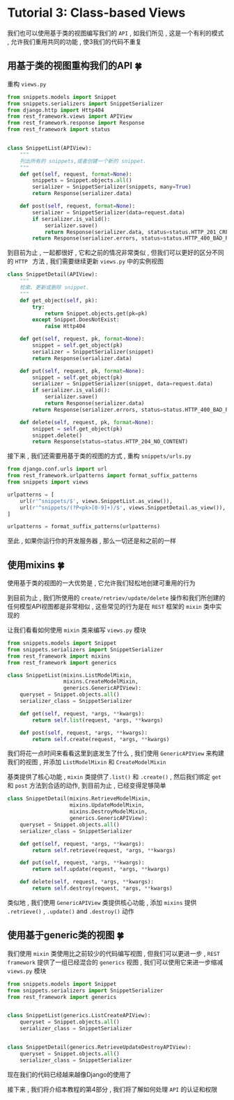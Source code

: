 # Tutorial 3: Class-based Views

我们也可以使用基于类的视图编写我们的 `API` , 如我们所见 , 这是一个有利的模式 , 允许我们重用共同的功能 , 使3我们的代码不重复

## 用基于类的视图重构我们的API  🍀

重构 `views.py` 

```python
from snippets.models import Snippet
from snippets.serializers import SnippetSerializer
from django.http import Http404
from rest_framework.views import APIView
from rest_framework.response import Response
from rest_framework import status


class SnippetList(APIView):
    """
    列出所有的 snippets,或者创建一个新的 snippet.
    """
    def get(self, request, format=None):
        snippets = Snippet.objects.all()
        serializer = SnippetSerializer(snippets, many=True)
        return Response(serializer.data)

    def post(self, request, format=None):
        serializer = SnippetSerializer(data=request.data)
        if serializer.is_valid():
            serializer.save()
            return Response(serializer.data, status=status.HTTP_201_CREATED)
        return Response(serializer.errors, status=status.HTTP_400_BAD_REQUEST)
```

到目前为止 , 一起都很好 , 它和之前的情况非常类似 , 但我们可以更好的区分不同的 `HTTP ` 方法 , 我们需要继续更新 `views.py` 中的实例视图

```python
class SnippetDetail(APIView):
    """
    检索、更新或删除 snippet.
    """
    def get_object(self, pk):
        try:
            return Snippet.objects.get(pk=pk)
        except Snippet.DoesNotExist:
            raise Http404

    def get(self, request, pk, format=None):
        snippet = self.get_object(pk)
        serializer = SnippetSerializer(snippet)
        return Response(serializer.data)

    def put(self, request, pk, format=None):
        snippet = self.get_object(pk)
        serializer = SnippetSerializer(snippet, data=request.data)
        if serializer.is_valid():
            serializer.save()
            return Response(serializer.data)
        return Response(serializer.errors, status=status.HTTP_400_BAD_REQUEST)

    def delete(self, request, pk, format=None):
        snippet = self.get_object(pk)
        snippet.delete()
        return Response(status=status.HTTP_204_NO_CONTENT)
```

接下来 , 我们还需要用基于类的视图的方式 , 重构 `snippets/urls.py`

```python
from django.conf.urls import url
from rest_framework.urlpatterns import format_suffix_patterns
from snippets import views

urlpatterns = [
    url(r'^snippets/$', views.SnippetList.as_view()),
    url(r'^snippets/(?P<pk>[0-9]+)/$', views.SnippetDetail.as_view()),
]

urlpatterns = format_suffix_patterns(urlpatterns)
```

至此 , 如果你运行你的开发服务器 , 那么一切还是和之前的一样

## 使用mixins  🍀

使用基于类的视图的一大优势是 , 它允许我们轻松地创建可重用的行为

到目前为止 , 我们所使用的 `create/retriev/update/delete` 操作和我们所创建的任何模型API视图都是非常相似 , 这些常见的行为是在 `REST` 框架的 `mixin` 类中实现的

让我们看看如何使用 `mixin` 类来编写 `views.py` 模块

```python
from snippets.models import Snippet
from snippets.serializers import SnippetSerializer
from rest_framework import mixins
from rest_framework import generics

class SnippetList(mixins.ListModelMixin,
                  mixins.CreateModelMixin,
                  generics.GenericAPIView):
    queryset = Snippet.objects.all()
    serializer_class = SnippetSerializer

    def get(self, request, *args, **kwargs):
        return self.list(request, *args, **kwargs)

    def post(self, request, *args, **kwargs):
        return self.create(request, *args, **kwargs)
```

 我们将花一点时间来看看这里到底发生了什么 , 我们使用 `GenericAPIView` 来构建我们的视图 , 并添加 `ListModelMixin` 和 `CreateModelMixin`

基类提供了核心功能 , `mixin` 类提供了`.list()` 和 `.create()`  , 然后我们绑定 `get` 和 `post` 方法到合适的动作, 到目前为止 , 已经变得足够简单

```python
class SnippetDetail(mixins.RetrieveModelMixin,
                    mixins.UpdateModelMixin,
                    mixins.DestroyModelMixin,
                    generics.GenericAPIView):
    queryset = Snippet.objects.all()
    serializer_class = SnippetSerializer

    def get(self, request, *args, **kwargs):
        return self.retrieve(request, *args, **kwargs)

    def put(self, request, *args, **kwargs):
        return self.update(request, *args, **kwargs)

    def delete(self, request, *args, **kwargs):
        return self.destroy(request, *args, **kwargs)
```

类似地 , 我们使用 `GenericAPIView` 类提供核心功能 , 添加 `mixins` 提供 `.retrieve()` , `.update()` and `.destroy()` 动作

## 使用基于generic类的视图  🍀

我们使用 `mixin` 类使用比之前较少的代码编写视图 , 但我们可以更进一步 , `REST framework` 提供了一组已经混合的 `generics` 视图 , 我们可以使用它来进一步缩减 `views.py` 模块

```python
from snippets.models import Snippet
from snippets.serializers import SnippetSerializer
from rest_framework import generics


class SnippetList(generics.ListCreateAPIView):
    queryset = Snippet.objects.all()
    serializer_class = SnippetSerializer


class SnippetDetail(generics.RetrieveUpdateDestroyAPIView):
    queryset = Snippet.objects.all()
    serializer_class = SnippetSerializer
```

现在我们的代码已经越来越像Django的使用了

接下来 , 我们将介绍本教程的第4部分 , 我们将了解如何处理 `API` 的认证和权限